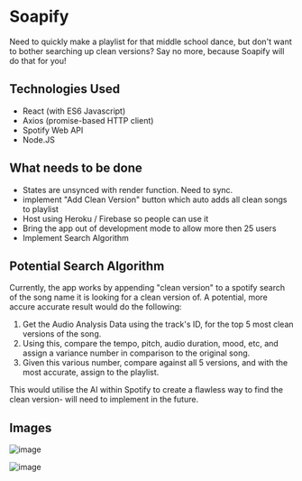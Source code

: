# Soapify

Need to quickly make a playlist for that middle school dance, but don't want to bother searching up clean versions? Say no more, because Soapify will do that for you! 

## Technologies Used
* React (with ES6 Javascript)
* Axios (promise-based HTTP client)
* Spotify Web API
* Node.JS

## What needs to be done
* States are unsynced with render function. Need to sync.
* implement "Add Clean Version" button which auto adds all clean songs to playlist
* Host using Heroku / Firebase so people can use it
* Bring the app out of development mode to allow more then 25 users
* Implement Search Algorithm

## Potential Search Algorithm
Currently, the app works by appending "clean version" to a spotify search of the song name it is looking for a clean version of. A potential, more accure accurate result would do the following:

1. Get the Audio Analysis Data using the track's ID, for the top 5 most clean versions of the song.
2. Using this, compare the tempo, pitch, audio duration, mood, etc, and assign a variance number in comparison to the original song.
3. Given this various number, compare against all 5 versions, and with the most accurate, assign to the playlist.

This would utilise the AI within Spotify to create a flawless way to find the clean version- will need to implement in the future.

## Images
![image](https://user-images.githubusercontent.com/5387769/170523265-0e4aa3ad-abbe-4029-8c4f-35a687ccbd64.png)

![image](https://user-images.githubusercontent.com/5387769/170523350-c940f164-4c99-4eba-8149-8eb332f577c0.png)



